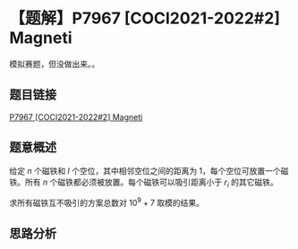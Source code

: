 # 【题解】P7967 [COCI2021-2022#2] Magneti

模拟赛题，但没做出来。。

## 题目链接

[P7967 [COCI2021-2022#2] Magneti](https://www.luogu.com.cn/problem/P7967)

## 题意概述

给定 $n$ 个磁铁和 $l$ 个空位，其中相邻空位之间的距离为 $1$，每个空位可放置一个磁铁。所有 $n$ 个磁铁都必须被放置。每个磁铁可以吸引距离小于 $r_i$ 的其它磁铁。

求所有磁铁互不吸引的方案总数对 $10^9+7$ 取模的结果。

## 思路分析

